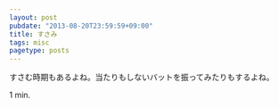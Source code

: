 ```yaml
---
layout: post
pubdate: "2013-08-20T23:59:59+09:00"
title: すさみ
tags: misc
pagetype: posts
---
```

すさむ時期もあるよね。当たりもしないバットを振ってみたりもするよね。

1 min.

